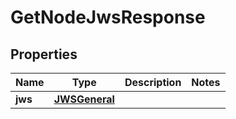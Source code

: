 
# GetNodeJwsResponse

## Properties
Name | Type | Description | Notes
------------ | ------------- | ------------- | -------------
**jws** | [**JWSGeneral**](JWSGeneral.md) |  | 



